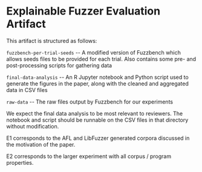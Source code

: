 # Explainable Fuzzer Evaluation Artifact

This artifact is structured as follows:


`fuzzbench-per-trial-seeds` -- A modified version of Fuzzbench which allows seeds files to be provided for each trial. Also contains some pre- and post-processing scripts for gathering data

`final-data-analysis` -- An R Jupyter notebook and Python script used to generate the figures in the paper, along with the cleaned and aggregated data in CSV files

`raw-data` -- The raw files output by Fuzzbench for our experiments

We expect the final data analysis to be most relevant to reviewers.
The notebook and script should be runnable on the CSV files in that directory without modification.


E1 corresponds to the AFL and LibFuzzer generated corpora discussed in the motivation of the paper.

E2 corresponds to the larger experiment with all corpus / program properties.
